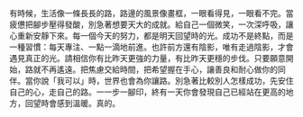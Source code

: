 有時候，生活像一條長長的路，路邊的風景像畫框，一眼看得見，一眼看不完。當疲憊把腳步壓得發酸，別急著想要天大的成就。給自己一個微笑，一次深呼吸，讓心重新安靜下來。每一個今天的努力，都是明天回望時的光。成功不是終點，而是一種習慣：每天專注、一點一滴地前進。也許前方還有陰影，唯有走過陰影，才會遇見真正的光。請相信你有比昨天更強的力量，有比昨天更穩的步伐。只要願意開始，路就不再遙遠。把焦慮交給時間，把希望握在手心，讓善良和耐心做你的同伴。當你說「我可以」時，世界也會為你讓路。別急著比較別人怎樣成功，先安住自己的心，走自己的路。一一步一腳印，終有一天你會發現自己已經站在更高的地方，回望時會感到溫暖。真的。